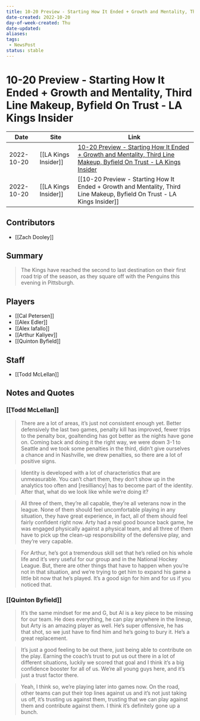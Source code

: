 ```yaml
---
title: 10-20 Preview - Starting How It Ended + Growth and Mentality, Third Line Makeup, Byfield On Trust - LA Kings Insider
date-created: 2022-10-20
day-of-week-created: Thu
date-updated: 
aliases: 
tags:
 - NewsPost
status: stable
---
```


# 10-20 Preview - Starting How It Ended + Growth and Mentality, Third Line Makeup, Byfield On Trust - LA Kings Insider

| Date       | Site                 | Link                                                                                                                                                                                                                                                   |
| ---------- | -------------------- | ------------------------------------------------------------------------------------------------------------------------------------------------------------------------------------------------------------------------------------------------------ |
| 2022-10-20 | [[LA Kings Insider]] | [10-20 Preview - Starting How It Ended + Growth and Mentality, Third Line Makeup, Byfield On Trust - LA Kings Insider](https://lakingsinsider.com/2022/10/20/10-20-preview-starting-how-it-ended-growth-mentality-third-line-makeup-byfield-on-trust/) |
| 2022-10-20 | [[LA Kings Insider]] | [[10-20 Preview - Starting How It Ended + Growth and Mentality, Third Line Makeup, Byfield On Trust - LA Kings Insider]]                                                                                                                               |

## Contributors
- [[Zach Dooley]]


## Summary
> The Kings have reached the second to last destination on their first road trip of the season, as they square off with the Penguins this evening in Pittsburgh.


## Players
- [[Cal Petersen]]
- [[Alex Edler]]
- [[Alex Iafallo]]
- [[Arthur Kaliyev]]
- [[Quinton Byfield]]



## Staff
- [[Todd McLellan]]


## Notes and Quotes
### [[Todd McLellan]]
> There are a lot of areas, it’s just not consistent enough yet. Better defensively the last two games, penalty kill has improved, fewer trips to the penalty box, goaltending has got better as the nights have gone on. Coming back and doing it the right way, we were down 3-1 to Seattle and we took some penalties in the third, didn’t give ourselves a chance and in Nashville, we drew penalties, so there are a lot of positive signs.

> Identity is developed with a lot of characteristics that are unmeasurable. You can’t chart them, they don’t show up in the analytics too often and \[resilliancy] has to become part of the identity. After that, what do we look like while we’re doing it?

> All three of them, they’re all capable, they’re all veterans now in the league. None of them should feel uncomfortable playing in any situation, they have great experience, in fact, all of them should feel fairly confident right now. Arty had a real good bounce back game, he was engaged physically against a physical team, and all three of them have to pick up the clean-up responsibility of the defensive play, and they’re very capable.

> For Arthur, he’s got a tremendous skill set that he’s relied on his whole life and it’s very useful for our group and in the National Hockey League. But, there are other things that have to happen when you’re not in that situation, and we’re trying to get him to expand his game a little bit now that he’s played. It’s a good sign for him and for us if you noticed that.

### [[Quinton Byfield]]
> It’s the same mindset for me and G, but AI is a key piece to be missing for our team. He does everything, he can play anywhere in the lineup, but Arty is an amazing player as well. He’s super offensive, he has that shot, so we just have to find him and he’s going to bury it. He’s a great replacement.

> It’s just a good feeling to be out there, just being able to contribute on the play. Earning the coach’s trust to put us out there in a lot of different situations, luckily we scored that goal and I think it’s a big confidence booster for all of us. We’re all young guys here, and it’s just a trust factor there.

> Yeah, I think so, we’re playing later into games now. On the road, other teams can put their top lines against us and it’s not just taking us off, it’s trusting us against them, trusting that we can play against them and contribute against them. I think it’s definitely gone up a bunch.